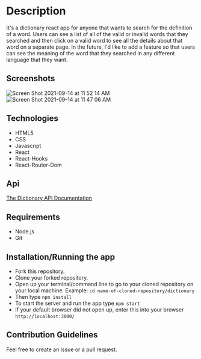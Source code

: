 # Description 
It's a dictionary react app for anyone that wants to search for the definition of a word. Users can see a list of all of the valid or invalid words that they searched and then click on a valid word to see all the details about that word on a separate page. In the future, I'd like to add a feature so that users can see the meaning of the word that they searched in any different language that they want.

## Screenshots
![Screen Shot 2021-09-14 at 11 52 14 AM](https://user-images.githubusercontent.com/58488936/133291548-de9e83ff-bc5f-4b35-bea0-9ab756866ba5.png)
![Screen Shot 2021-09-14 at 11 47 06 AM](https://user-images.githubusercontent.com/58488936/133291061-31358973-7f9d-4bbe-87ef-da3473ed321e.png)

## Technologies
- HTML5
- CSS
- Javascript
- React
- React-Hooks
- React-Router-Dom

## Api
[The Dictionary API Documentation](https://dictionaryapi.dev/)

## Requirements
- Node.js
- Git

## Installation/Running the app
- Fork this repository.
- Clone your forked repository.
- Open up your terminal/command line to go to your cloned repository on your local machine. Example: ```cd name-of-cloned-repository/dictionary```
- Then type ```npm install ```
- To start the server and run the app type ```npm start```
- If your default browser did not open up, enter this into your browser ```http://localhost:3000/```

## Contribution Guidelines
Feel free to create an issue or a pull request.
